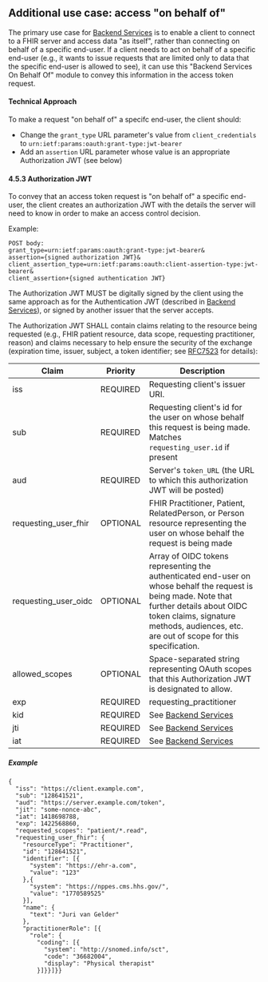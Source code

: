 ## Additional use case: access "on behalf of"

The primary use case for [Backend Services](./authorization.md) is to enable a client to connect to
a FHIR server and access data "as itself", rather than connecting on behalf of a specific end-user.
If a client needs to act on behalf of a specific end-user (e.g., it wants to issue requests that are
limited only to data that the specific end-user is allowed to see), it can use this "Backend Services On
Behalf Of" module to convey this information in the access token request.

#### Technical Approach
To make a request "on behalf of" a specifc end-user, the client should:

* Change the `grant_type` URL parameter's value from `client_credentials` to `urn:ietf:params:oauth:grant-type:jwt-bearer`
* Add an `assertion` URL parameter whose value is an appropriate Authorization JWT (see below)

#### 4.5.3 Authorization JWT

To convey that an access token request is "on behalf of" a specific end-user, the  client creates
an authorization JWT with the details the server will need to know in order to make an access
control decision.


Example:
```
POST body: 
grant_type=urn:ietf:params:oauth:grant-type:jwt-bearer&
assertion={signed authorization JWT}&
client_assertion_type=urn:ietf:params:oauth:client-assertion-type:jwt-bearer&
client_assertion+{signed authentication JWT}
```

The Authorization JWT MUST be digitally signed by the client using the same approach
as for the Authentication JWT (described in [Backend Services](./authorization.md)),
or signed by another issuer that the server accepts.

The Authorization JWT SHALL contain claims relating to the resource being requested
(e.g., FHIR patient resource, data scope, requesting practitioner, reason)
and claims necessary to help ensure the security of the exchange (expiration time, issuer,
subject, a token identifier; see [RFC7523](https://tools.ietf.org/html/rfc7523) for details):

|Claim |Priority |Description |
|------|----------|------------|
iss |REQUIRED | Requesting client's issuer URI.
sub |REQUIRED | Requesting client's id for the user on whose behalf this request is being made. Matches `requesting_user.id` if present
aud|REQUIRED| Server's `token_URL` (the URL to which this authorization JWT will be posted)
requesting_user_fhir | OPTIONAL | FHIR Practitioner, Patient, RelatedPerson, or Person resource representing the user on whose behalf the request is being made
requesting_user_oidc | OPTIONAL | Array of OIDC tokens representing the authenticated end-user on whose behalf the request is being made. Note that further details about OIDC token claims, signature methods, audiences, etc. are out of scope for this specification.
allowed_scopes| OPTIONAL | Space-separated string representing OAuth scopes that this Authorization JWT is designated to allow.
exp|REQUIRED| requesting_practitioner | OPTIONAL | FHIR practitioner resource making the request
kid | REQUIRED | See [Backend Services](./authorization.md)
jti|REQUIRED| See [Backend Services](./authorization.md)
iat | REQUIRED | See [Backend Services](./authorization.md)

##### Example

```
{
  "iss": "https://client.example.com",
  "sub": "128641521",
  "aud": "https://server.example.com/token",
  "jit": "some-nonce-abc",
  "iat": 1418698788,
  "exp": 1422568860,
  "requested_scopes": "patient/*.read",
  "requesting_user_fhir": {
    "resourceType": "Practitioner",
    "id": "128641521",
    "identifier": [{
      "system": "https://ehr-a.com",
      "value": "123"
    },{
      "system": "https://nppes.cms.hhs.gov/",
      "value": "1770589525"
    }],
    "name": {
      "text": "Juri van Gelder"
    },
    "practitionerRole": [{
      "role": {
        "coding": [{
          "system": "http://snomed.info/sct",
          "code": "36682004",
          "display": "Physical therapist"
        }]}}]}}
```
